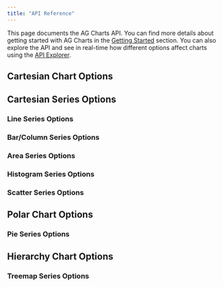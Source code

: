 ```yaml
---
title: "API Reference"
---
```


This page documents the AG Charts API. You can find more details about getting started with AG Charts in the [Getting Started](/charts-getting-started/) section. You can also explore the API and see in real-time how different options affect charts using the [API Explorer](/charts-api-explorer/).


## Cartesian Chart Options

<interface-documentation interfaceName='AgCartesianChartOptions' overridesrc="charts-api/api.json" config='{ "suppressSort": true }'></interface-documentation>

## Cartesian Series Options

### Line Series Options
<interface-documentation interfaceName='AgLineSeriesOptions' overridesrc="charts-api/api.json" config='{ "suppressSort": true }'></interface-documentation>

### Bar/Column Series Options
<interface-documentation interfaceName='AgBarSeriesOptions' overridesrc="charts-api/api.json" config='{ "suppressSort": true }'></interface-documentation>

### Area Series Options
<interface-documentation interfaceName='AgAreaSeriesOptions' overridesrc="charts-api/api.json" config='{ "suppressSort": true }'></interface-documentation>

### Histogram Series Options
<interface-documentation interfaceName='AgHistogramSeriesOptions' overridesrc="charts-api/api.json" config='{ "suppressSort": true }'></interface-documentation>

### Scatter Series Options
<interface-documentation interfaceName='AgScatterSeriesOptions' overridesrc="charts-api/api.json" config='{ "suppressSort": true }'></interface-documentation>

## Polar Chart Options

<interface-documentation interfaceName='AgPolarChartOptions' overridesrc="charts-api/api.json" config='{ "suppressSort": true }'></interface-documentation>

### Pie Series Options

<interface-documentation interfaceName='AgPieSeriesOptions' overridesrc="charts-api/api.json" config='{ "suppressSort": true }'></interface-documentation>

## Hierarchy Chart Options

<interface-documentation interfaceName='AgHierarchyChartOptions' overridesrc="charts-api/api.json" config='{ "suppressSort": true }'></interface-documentation>

### Treemap Series Options
<interface-documentation interfaceName='AgTreemapSeriesOptions' overridesrc="charts-api/api.json" config='{ "suppressSort": true }'></interface-documentation>


